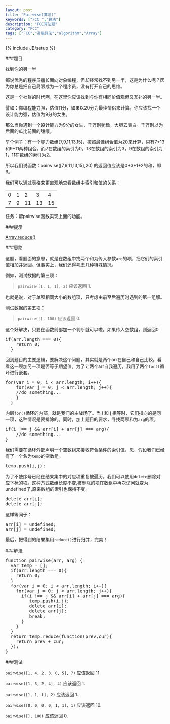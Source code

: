 ```yaml
---
layout: post
title: "Pairwise(算法)"
keywords: ["FCC ","算法"]
description: "FCC算法题"
category: "FCC"
tags: ["FCC","高级算法","algorithm","Array"]
---
```

{% include JB/setup %}

###题目

找到你的另一半

都说优秀的程序员擅长面向对象编程，但却经常找不到另一半，这是为什么呢？因为你总是把自己局限成为一个程序员，没有打开自己的思维。

这是一个社群的时代啊，在这里你应该找到与你有相同价值观但又互补的另一半。

譬如：你编程能力强，估值11分，如果以20分为最佳情侣来计算，你应该找一个设计能力强，估值为9分的女生。

那么当你遇到一个设计能力为9分的女生，千万别犹豫，大胆去表白。千万别以为后面的瓜比前面的甜哦。

举个例子：有一个能力数组[7,9,11,13,15]，按照最佳组合值为20来计算，只有7+13和9+11两种组合。而7在数组的索引为0，13在数组的索引为3，9在数组的索引为1，11在数组的索引为2。

所以我们说函数：pairwise([7,9,11,13,15],20) 的返回值应该是0+3+1+2的和，即6。

我们可以通过表格来更直观地查看数组中索引和值的关系：

<table>
<tr>
<td>0</td>
<td>1</td>
<td>2</td>
<td>3</td>
<td>4</td>
</tr>
<tr>
<td>7</td>
<td>9</td>
<td>11</td>
<td>13</td>
<td>15</td>
</tr>
</table>

任务：帮pairwise函数实现上面的功能。

###提示

[Array.reduce()](https://developer.mozilla.org/zh-CN/docs/Web/JavaScript/Reference/Global_Objects/Array/Reduce)

###思路

这题，看题面的意思，就是在数组中找两个和为传入参数`arg`的项，把它们的索引值相加并返回。但事实上，我们还得考虑几种特殊情况。

例如，测试数据的第三项：

><code class="txt">pairwise([1, 1, 1], 2)</code> 应该返回 1.

也就是说，对于单项相同大小的数组项，只考虑由前至后遍历时遇到的第一组解。

测试数据的第五项：

><code class="txt">pairwise([], 100)</code> 应该返回 0.

这个好解决，只要在函数前部加一个判断就可以啦。如果传入空数组，则返回0.

<pre>
if(arr.length === 0){
    return 0;
  }
</pre>

回到题目的主要逻辑，要解决这个问题，其实就是两个arr在自己和自己比较。看看这一项加另一项是否等于期望值。为了让两个arr自我遍历，我用了两个`for()`循环进行嵌套。

<pre>
for(var i = 0; i < arr.length; i++){
    for(var j = 0; j < arr.length; j++){
    //do something...
    }
  } 
</pre>

内层`for()`循环的内部，就是我们的主战场了。当 i 和 j 相等时，它们指向的是同一项，这种情况是要排除的。同时，加上题目的要求，寻找两项和为`arg`的项。

<pre>
if(i !== j && arr[i] + arr[j] === arg){ 
	//do something...
}
</pre>

我们需要在循环外部声明一个空数组来接收符合条件的索引值，恩，假设我们已经有了一个名为`temp`的空数组。

<pre>
temp.push(i,j);
</pre>

为了不使序号已经在结果集中的对应项重复被遍历，我们可以使用`delete`删除对应下标的项。这种方式数组长度不变,被删除的项在数组中再次访问就变为undefined了,原来数组的索引也保持不变。

<pre>
delete arr[i];
delete arr[j];
</pre>

这样等同于：

<pre>
arr[i] = undefined;
arr[j] = undefined;
</pre>

最后，把得到的结果集用`reduce()`进行归并，完美！

###解法

<pre>
function pairwise(arr, arg) {
  var temp = [];
  if(arr.length === 0){
    return 0;
  }
  for(var i = 0; i < arr.length; i++){
    for(var j = 0; j < arr.length; j++){
      if(i !== j && arr[i] + arr[j] === arg){       
         temp.push(i,j);
         delete arr[i];
         delete arr[j];
         break;
      }
    }
  } 
  return temp.reduce(function(prev,cur){
    return prev + cur;
  });
}
</pre>

###测试

`pairwise([1, 4, 2, 3, 0, 5], 7)` 应该返回 11.

`pairwise([1, 3, 2, 4], 4)` 应该返回 1.

`pairwise([1, 1, 1], 2)` 应该返回 1.

`pairwise([0, 0, 0, 0, 1, 1], 1)` 应该返回 10.

`pairwise([], 100)` 应该返回 0.